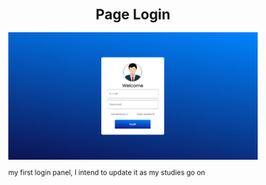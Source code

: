 <h1 align="center">Page Login</h1>

![alt text](https://github.com/Myul8330/page-login/blob/main/image/page-login.png)
<p>my first login panel, I intend to update it as my studies go on</p>
